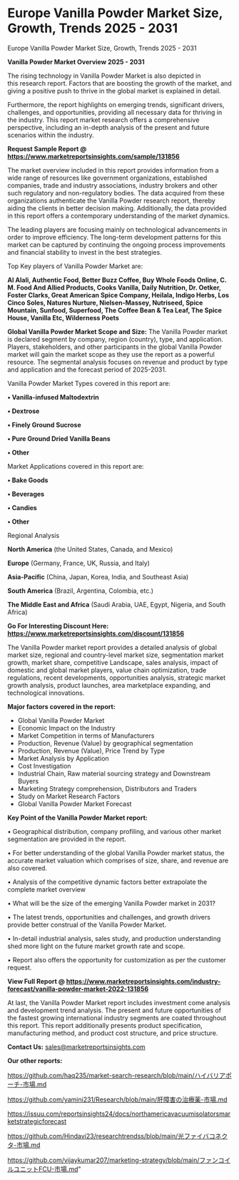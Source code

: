 # Europe Vanilla Powder Market Size, Growth, Trends 2025 - 2031
 Europe Vanilla Powder Market Size, Growth, Trends 2025 - 2031

<Strong> Vanilla Powder Market Overview 2025 - 2031</strong>

The rising technology in Vanilla Powder Market is also depicted in this research report. Factors that are boosting the growth of the market, and giving a positive push to thrive in the global market is explained in detail.

Furthermore, the report highlights on emerging trends, significant drivers, challenges, and opportunities, providing all necessary data for thriving in the industry. This report market research offers a comprehensive perspective, including an in-depth analysis of the present and future scenarios within the industry.

<strong>Request Sample Report @ <a href=https://www.marketreportsinsights.com/sample/131856>https://www.marketreportsinsights.com/sample/131856</a></strong>

The market overview included in this report provides information from a wide range of resources like government organizations, established companies, trade and industry associations, industry brokers and other such regulatory and non-regulatory bodies. The data acquired from these organizations authenticate the Vanilla Powder research report, thereby aiding the clients in better decision making. Additionally, the data provided in this report offers a contemporary understanding of the market dynamics.

The leading players are focusing mainly on technological advancements in order to improve efficiency. The long-term development patterns for this market can be captured by continuing the ongoing process improvements and financial stability to invest in the best strategies.

Top Key players of Vanilla Powder Market are:

<strong>Al Alali, Authentic Food, Better Buzz Coffee, Buy Whole Foods Online, C. M. Food And Allied Products, Cooks Vanilla, Daily Nutrition, Dr. Oetker, Foster Clarks, Great American Spice Company, Heilala, Indigo Herbs, Los Cinco Soles, Natures Nurture, Nielsen-Massey, Nutriseed, Spice Mountain, Sunfood, Superfood, The Coffee Bean & Tea Leaf, The Spice House, Vanilla Etc, Wilderness Poets</strong>

<strong><b>Global Vanilla Powder Market Scope and Size:</b></strong>
The Vanilla Powder market is declared segment by company, region (country), type, and application. Players, stakeholders, and other participants in the global Vanilla Powder market will gain the market scope as they use the report as a powerful resource. The segmental analysis focuses on revenue and product by type and application and the forecast period of 2025-2031.

Vanilla Powder Market Types covered in this report are:

<strong>• Vanilla-infused Maltodextrin

• Dextrose

• Finely Ground Sucrose

• Pure Ground Dried Vanilla Beans

• Other</strong>

Market Applications covered in this report are:

<strong>• Bake Goods

• Beverages

• Candies

• Other</strong> 

Regional Analysis

<strong>North America</strong> (the United States, Canada, and Mexico)

<strong>Europe</strong> (Germany, France, UK, Russia, and Italy)

<strong>Asia-Pacific</strong> (China, Japan, Korea, India, and Southeast Asia)

<strong>South America</strong> (Brazil, Argentina, Colombia, etc.)

<strong>The Middle East and Africa</strong> (Saudi Arabia, UAE, Egypt, Nigeria, and South Africa)

<strong>Go For Interesting Discount Here: <a href=https://www.marketreportsinsights.com/discount/131856>https://www.marketreportsinsights.com/discount/131856</a></strong>

The Vanilla Powder market report provides a detailed analysis of global market size, regional and country-level market size, segmentation market growth, market share, competitive Landscape, sales analysis, impact of domestic and global market players, value chain optimization, trade regulations, recent developments, opportunities analysis, strategic market growth analysis, product launches, area marketplace expanding, and technological innovations.

<strong><b>Major factors covered in the report:</b></strong>
<ul>
  <li>Global Vanilla Powder Market </li>
  <li>Economic Impact on the Industry</li>
  <li>Market Competition in terms of Manufacturers</li>
  <li>Production, Revenue (Value) by geographical segmentation</li>
  <li>Production, Revenue (Value), Price Trend by Type</li>
  <li>Market Analysis by Application</li>
  <li>Cost Investigation</li>
  <li>Industrial Chain, Raw material sourcing strategy and Downstream Buyers</li>
  <li>Marketing Strategy comprehension, Distributors and Traders</li>
  <li>Study on Market Research Factors</li>
  <li>Global Vanilla Powder Market Forecast</li>
</ul>

<strong><b>Key Point of the Vanilla Powder Market report:</b></strong>

• Geographical distribution, company profiling, and various other market segmentation are provided in the report.

• For better understanding of the global Vanilla Powder market status, the accurate market valuation which comprises of size, share, and revenue are also covered.

• Analysis of the competitive dynamic factors better extrapolate the complete market overview

• What will be the size of the emerging Vanilla Powder market in 2031?

• The latest trends, opportunities and challenges, and growth drivers provide better construal of the Vanilla Powder Market.

• In-detail industrial analysis, sales study, and production understanding shed more light on the future market growth rate and scope.

• Report also offers the opportunity for customization as per the customer request.

<strong><b>View Full Report @ <a href=https://www.marketreportsinsights.com/industry-forecast/vanilla-powder-market-2022-131856>https://www.marketreportsinsights.com/industry-forecast/vanilla-powder-market-2022-131856</a></b></strong>


At last, the Vanilla Powder Market report includes investment come analysis and development trend analysis. The present and future opportunities of the fastest growing international industry segments are coated throughout this report. This report additionally presents product specification, manufacturing method, and product cost structure, and price structure.

<strong>Contact Us:</strong>
sales@marketreportsinsights.com

<strong>Our other reports:</strong>

<a href=https://github.com/haq235/market-search-research/blob/main/ハイバリアポーチ-市場.md>https://github.com/haq235/market-search-research/blob/main/ハイバリアポーチ-市場.md</a>

<a href=https://github.com/yamini231/Research/blob/main/肝障害の治療薬-市場.md>https://github.com/yamini231/Research/blob/main/肝障害の治療薬-市場.md</a>

<a href=https://issuu.com/reportsinsights24/docs/northamericavacuumisolatorsmarketstrategicforecast>https://issuu.com/reportsinsights24/docs/northamericavacuumisolatorsmarketstrategicforecast</a>

<a href=https://github.com/Hindavi23/researchtrendss/blob/main/光ファイバコネクタ-市場.md>https://github.com/Hindavi23/researchtrendss/blob/main/光ファイバコネクタ-市場.md</a>

<a href=https://github.com/vijaykumar207/marketing-strategy/blob/main/ファンコイルユニットFCU-市場.md>https://github.com/vijaykumar207/marketing-strategy/blob/main/ファンコイルユニットFCU-市場.md</a>"
